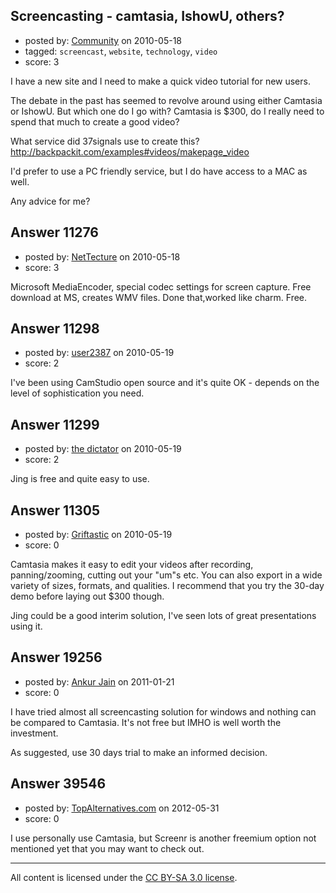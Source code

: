 ## Screencasting - camtasia, IshowU, others?

- posted by: [Community](https://stackexchange.com/users/-1/-1-community) on 2010-05-18
- tagged: `screencast`, `website`, `technology`, `video`
- score: 3

I have a new site and I need to make a quick video tutorial for new users.

The debate in the past has seemed to revolve around using either Camtasia or IshowU.  But which one do I go with?  Camtasia is $300, do I really need to spend that much to create a good video?

What service did 37signals use to create this? http://backpackit.com/examples#videos/makepage_video

I'd prefer to use a PC friendly service, but I do have access to a MAC as well.

Any advice for me?


## Answer 11276

- posted by: [NetTecture](https://stackexchange.com/users/-1/3350-nettecture) on 2010-05-18
- score: 3

Microsoft MediaEncoder, special codec settings for screen capture. Free download at MS, creates WMV files. Done that,worked like charm. Free.


## Answer 11298

- posted by: [user2387](https://stackexchange.com/users/-1/2387-user2387) on 2010-05-19
- score: 2

I've been using CamStudio open source and it's quite OK - depends on the level of sophistication you need.


## Answer 11299

- posted by: [the dictator](https://stackexchange.com/users/-1/473-the-dictator) on 2010-05-19
- score: 2

Jing is free and quite easy to use.


## Answer 11305

- posted by: [Griftastic](https://stackexchange.com/users/-1/3446-griftastic) on 2010-05-19
- score: 0

Camtasia makes it easy to edit your videos after recording, panning/zooming, cutting out your "um"s etc.  You can also export in a wide variety of sizes, formats, and qualities.  I recommend that you try the 30-day demo before laying out $300 though.  

Jing could be a good interim solution, I've seen lots of great presentations using it.


## Answer 19256

- posted by: [Ankur Jain](https://stackexchange.com/users/-1/6146-ankur-jain) on 2011-01-21
- score: 0

I have tried almost all screencasting solution for windows and nothing can be compared to Camtasia. It's not free but IMHO is well worth the investment.

As suggested, use 30 days trial to make an informed decision. 


## Answer 39546

- posted by: [TopAlternatives.com](https://stackexchange.com/users/-1/18190-topalternatives-com) on 2012-05-31
- score: 0

I use personally use Camtasia, but Screenr is another freemium option not mentioned yet that you may want to check out.



---

All content is licensed under the [CC BY-SA 3.0 license](https://creativecommons.org/licenses/by-sa/3.0/).
